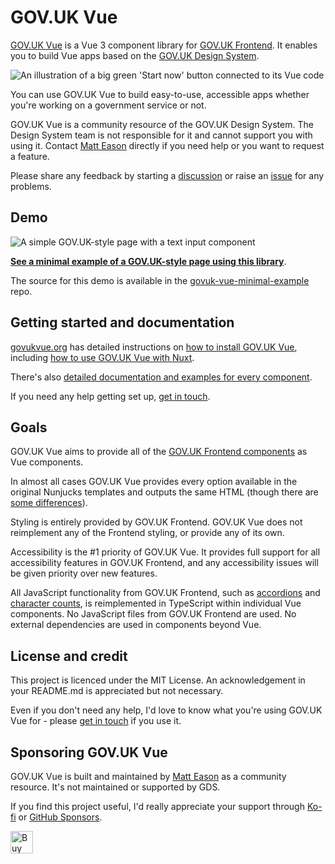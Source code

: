 # GOV.UK Vue

[GOV.UK Vue](https://govukvue.org) is a Vue 3 component library for [GOV.UK Frontend](https://github.com/alphagov/govuk-frontend). It enables you to build Vue apps based on the [GOV.UK Design System](https://design-system.service.gov.uk/).

![An illustration of a big green 'Start now' button connected to its Vue code](https://github.com/govuk-vue/govuk-vue/assets/1935173/1576c792-0fe8-4d47-8ffb-e046ba4e3521)

You can use GOV.UK Vue to build easy-to-use, accessible apps whether you're working on a government service or not.

GOV.UK Vue is a community resource of the GOV.UK Design System. The Design System team is not responsible for it and cannot support you with using it. Contact [Matt Eason](https://github.com/matteason) directly if you need help or you want to request a feature. 

Please share any feedback by starting a [discussion](https://github.com/govuk-vue/govuk-vue/discussions) or raise an [issue](https://github.com/govuk-vue/govuk-vue/issues) for any problems.

## Demo

![A simple GOV.UK-style page with a text input component](https://github.com/user-attachments/assets/ef666cbc-7973-4be1-b5b2-67a72b192041)

**[See a minimal example of a GOV.UK-style page using this library](https://govuk-vue.github.io/govuk-vue-minimal-example/)**.

The source for this demo is available in the [govuk-vue-minimal-example](https://github.com/govuk-vue/govuk-vue-minimal-example) repo.

## Getting started and documentation

[govukvue.org](https://govukvue.org) has detailed instructions on [how to install GOV.UK Vue](https://govukvue.org/get-started/installing-govuk-vue), including [how to use GOV.UK Vue with Nuxt](https://govukvue.org/get-started/using-govuk-vue-with-nuxt).

There's also [detailed documentation and examples for every component](https://govukvue.org/components).

If you need any help getting set up, [get in touch](https://govukvue.org/support).

## Goals

GOV.UK Vue aims to provide all of the [GOV.UK Frontend components](https://design-system.service.gov.uk/components/) as Vue components.

In almost all cases GOV.UK Vue provides every option available in the original Nunjucks templates and outputs the same HTML (though there are [some differences](https://govukvue.org/get-started/differences-to-govuk-frontend)).

Styling is entirely provided by GOV.UK Frontend. GOV.UK Vue does not reimplement any of the Frontend styling, or provide any of its own.

Accessibility is the #1 priority of GOV.UK Vue. It provides full support for all accessibility features in GOV.UK Frontend, and any accessibility issues will be given priority over new features.

All JavaScript functionality from GOV.UK Frontend, such as [accordions](https://design-system.service.gov.uk/components/accordion/) and [character counts](https://design-system.service.gov.uk/components/character-count/), is reimplemented in TypeScript within individual Vue components. No JavaScript files from GOV.UK Frontend are used. No external dependencies are used in components beyond Vue.

## License and credit

This project is licenced under the MIT License. An acknowledgement in your README.md is appreciated but not necessary.

Even if you don't need any help, I'd love to know what you're using GOV.UK Vue for - please [get in touch](https://govukvue.org/support) if you use it.

## Sponsoring GOV.UK Vue

GOV.UK Vue is built and maintained by [Matt Eason](https://github.com/matteason) as a community resource. It's not maintained or supported by GDS.

If you find this project useful, I'd really appreciate your support through [Ko-fi](https://ko-fi.com/matteason) or [GitHub Sponsors](https://github.com/sponsors/govuk-vue).

<a href='https://ko-fi.com/matteason' target='_blank'><img height='36' style='border:0px;height:36px;' src='https://cdn.ko-fi.com/cdn/kofi1.png?v=3' border='0' alt='Buy Me a Coffee at ko-fi.com' /></a>
